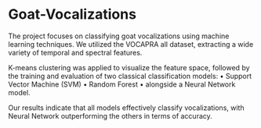 # Goat-Vocalizations
The project focuses on classifying goat vocalizations using machine learning techniques.
We utilized the VOCAPRA all dataset, extracting a wide variety of temporal and spectral features.

K-means clustering was applied to visualize the feature space, followed by the training and evaluation of two classical classification models:
• Support Vector Machine (SVM)
• Random Forest
• alongside a Neural Network model.

Our results indicate that all models effectively classify vocalizations, with Neural Network outperforming the others
in terms of accuracy.
